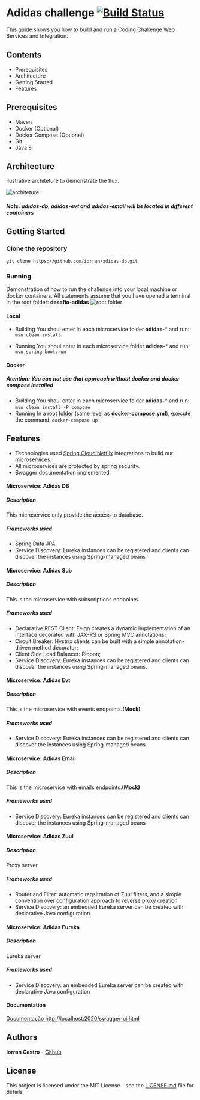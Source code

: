 
# Adidas challenge [![Build Status](https://travis-ci.org/iorran/desafio-adidas.svg?branch=master)](https://travis-ci.org/iorran/desafio-adidas)
This guide shows you how to build and run a Coding Challenge Web Services and Integration. 
## Contents
 - Prerequisites
 - Architecture
 - Getting Started 
 - Features
 
## Prerequisites
 - Maven 
 - Docker (Optional)
 - Docker Compose (Optional)
 - Git 
 - Java 8
 
## Architecture

Ilustrative architeture to demonstrate the flux.

![architeture](https://uploaddeimagens.com.br/images/001/773/966/original/example.png?1544542551)

##### Note: adidas-db, adidas-evt and adidas-email will be located in different containers

## Getting Started 
### Clone the repository
```
git clone https://github.com/iorran/adidas-db.git
```
###  Running
Demonstration of how to run the challenge into your local machine or docker containers.
All statements assume that you have opened a terminal in the root folder: **desafio-adidas**
![root folder](https://uploaddeimagens.com.br/images/001/773/432/full/folder.png?1544525525)
#### Local
 - Building
    You shoul enter in each microservice folder **adidas-*** and run: 
    ```mvn clean install```
    
 - Running
    You shoul enter in each microservice folder **adidas-*** and run:
    ```mvn spring-boot:run```
    
#### Docker
##### Atention: You can not use that approach without docker and docker compose installed
 - Building
    You shoul enter in each microservice folder **adidas-*** and run: 
    ```mvn clean install -P compose```
 - Running
    In a root folder (same level as **docker-compose.yml**), execute the command:
    ```docker-compose up```
    
## Features
 - Technologies used [Spring Cloud Netflix](https://spring.io/projects/spring-cloud-netflix) integrations to build our microservices.
 - All microservices are protected by spring security.
 - Swagger documentation implemented.

#### Microservice: Adidas DB
##### Description
 This microservice only provide  the access to database.
##### Frameworks used
 - Spring Data JPA
 - Service Discovery: Eureka instances can be registered and clients can discover the instances using Spring-managed beans
 
#### Microservice: Adidas Sub

##### Description
This is the microservice with subscriptions endpoints
##### Frameworks used
 - Declarative REST Client: Feign creates a dynamic implementation of an interface decorated with JAX-RS or Spring MVC annotations;
 - Circuit    Breaker: Hystrix clients can be built with a simple
   annotation-driven    method decorator;
 - Client Side Load Balancer: Ribbon;
 - Service Discovery: Eureka instances can be registered and clients can discover the instances using Spring-managed beans.
 
#### Microservice: Adidas Evt
##### Description
This is the microservice with events endpoints.**(Mock)**
##### Frameworks used
 - Service Discovery: Eureka instances can be registered and clients can discover the instances using Spring-managed beans
 
#### Microservice: Adidas Email
##### Description
This is the microservice with emails endpoints.**(Mock)**
##### Frameworks used
 - Service Discovery: Eureka instances can be registered and clients can discover the instances using Spring-managed beans
 
#### Microservice: Adidas Zuul
##### Description
Proxy server
##### Frameworks used
 - Router and Filter: automatic regsitration of Zuul filters, and a
   simple convention over configuration approach to reverse proxy
   creation
 - Service Discovery: an embedded Eureka server can be created with declarative Java configuration
   
#### Microservice: Adidas Eureka
##### Description
Eureka server
##### Frameworks used
 - Service Discovery: an embedded Eureka server can be created with declarative Java configuration

#### Documentation

[Documentação http://localhost:2020/swagger-ui.html](http://localhost:2020/swagger-ui.html) 

## Authors

**Iorran Castro** - [Github](https://github.com/iorran)

## License

This project is licensed under the MIT License - see the [LICENSE.md](LICENSE.md) file for details
 

